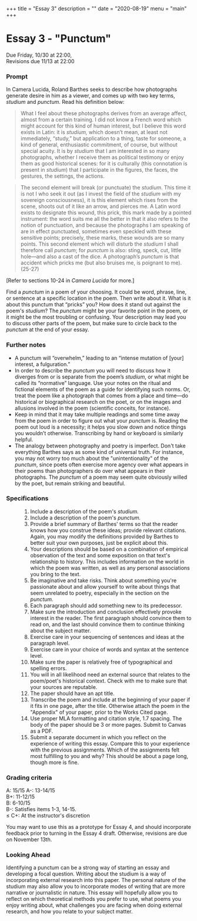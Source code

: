 +++
title = "Essay 3"
description = ""
date = "2020-08-19"
menu = "main"
+++

<div class="essay">

# Essay 3 - "Punctum"

Due Friday, 10/30 at 22:00,  
Revisions due 11/13 at 22:00

### Prompt
In Camera Lucida, Roland Barthes seeks to describe how photographs generate desire in him as a viewer, and comes up with two key terms, *studium* and *punctum*. Read his definition below:

> What I feel about these photographs derives from an average affect, almost from a certain training. I did not know a French word which might account for this kind of human interest, but I believe this word exists in Latin: it is *studium,* which doesn’t mean, at least not immediately, “study,” but application to a thing, taste for someone, a kind of general, enthusiastic commitment, of course, but without special acuity. It is by *studium* that I am interested in so many photographs, whether I receive them as political testimony or enjoy them as good historical scenes: for it is culturally (this connotation is present in *studium*) that I participate in the figures, the faces, the gestures, the settings, the actions.

> The second element will break (or punctuate) the *studium*. This time it is not I who seek it out (as I invest the field of the *studium* with my sovereign consciousness), it is this element which rises from the scene, shoots out of it like an arrow, and pierces me. A Latin word exists to designate this wound, this prick, this mark made by a pointed instrument: the word suits me all the better in that it also refers to the notion of punctuation, and because the photographs I am speaking of are in effect punctuated, sometimes even speckled with these sensitive points; precisely, these marks, these wounds are so many points. This second element which will disturb the *studium* I shall therefore call *punctum*; for *punctum* is also: sting, speck, cut, little hole—and also a cast of the dice. A photograph’s *punctum* is that accident which pricks me (but also bruises me, is poignant to me). (25-27)

[Refer to sections 10-24 in *Camera Lucida* for more.]

Find a *punctum* in a poem of your choosing. It could be word, phrase, line, or sentence at a specific location in the poem. Then write about it. What is it about this punctum that “pricks” you? How does it stand out against the poem's *studium*? The *punctum* might be your favorite point in the poem, or it might be the most troubling or confusing. Your description may lead you to discuss other parts of the poem, but make sure to circle back to the *punctum* at the end of your essay.


### Further notes
* A punctum will “overwhelm,” leading to an “intense mutation of [your] interest, a fulguration.”
* In order to describe the *punctum* you will need to discuss how it diverges from or is separate from the poem’s *studium*, or what might be called its “normative” language. Use your notes on the ritual and fictional elements of the poem as a guide for identifying such norms. Or, treat the poem like a photograph that comes from a place and time—do historical or biographical research on the poet, or on the images and allusions involved in the poem (scientific conceits, for instance).
* Keep in mind that it may take multiple readings and some time away from the poem in order to figure out what your *punctum* is. Reading the poem out loud is a necessity; it helps you slow down and notice things you wouldn’t otherwise. Transcribing by hand or keyboard is similarly helpful.
* The analogy between photography and poetry is imperfect. Don't take everything Barthes says as some kind of universal truth. For instance, you may not worry too much about the "unintentionality" of the *punctum*, since poets often exercise more agency over what appears in their poems than photographers do over what appears in their photographs. The *punctum* of a poem may seem quite obviously willed by the poet, but remain striking and beautiful.


### Specifications


<ol style="margin-left:3em">
<li> Include a description of the poem's <i>studium.</i>
<li> Include a description of the poem's <i>punctum.</i>
<li> Provide a brief summary of Barthes' terms so that the reader knows how you construe these ideas; provide relevant citations. Again, you may modify the definitions provided by Barthes to better suit your own purposes, just be explicit about this.
<li> Your descriptions should be based on a combination of empirical observation of the text and some exposition on that text's relationship to history. This includes information on the world in which the poem was written, as well as any personal associations you bring to the text.
<li> Be imaginative and take risks. Think about something you're passionate about and allow yourself to write about things that seem unrelated to poetry, especially in the section on the <i>punctum.</i>
<li> Each paragraph should add something new to its predecessor.
<li> Make sure the introduction and conclusion effectively provoke interest in the reader. The first paragraph should convince them to read on, and the last should convince them to continue thinking about the subject matter.
<li> Exercise care in your sequencing of sentences and ideas at the paragraph level.
<li> Exercise care in your choice of words and syntax at the sentence level.
<li> Make sure the paper is relatively free of typographical and spelling errors.
<li> You will in all likelihood need an external source that relates to the poem/poet's historical context. Check with me to make sure that your sources are reputable.
<li> The paper should have an apt title.
<li> Transcribe the poem and include at the beginning of your paper if it fits in one page, after the title. Otherwise attach the poem in the "Appendix" of your paper, prior to the Works Cited page.
<li> Use proper MLA formatting and citation style, 1.7 spacing. The body of the paper should be 3 or more pages. Submit to Canvas as a PDF.
<li> Submit a separate document in which you reflect on the experience of writing this essay. Compare this to your experience with the previous assignments. Which of the assignments felt most fulfilling to you and why? This should be about a page long, though more is fine.
</ol>

### Grading criteria

A: 15/15
A-: 13-14/15  
B+: 11-12/15   
B: 6-10/15  
B-: Satisfies items  1-3, 14-15.  
≤ C+: At the instructor's discretion  

You may want to use this as a prototype for Essay 4, and should incorporate feedback prior to turning in the Essay 4 draft. Otherwise, revisions are due on November 13th.

### Looking Ahead
Identifying a punctum can be a strong way of starting an essay and developing a focal question. Writing about the studium is a way of incorporating external research into this paper. The personal nature of the studium may also allow you to incorporate modes of writing that are more narrative or journalistic in nature. This essay will hopefully allow you to reflect on which theoretical methods you prefer to use, what poems you enjoy writing about, what challenges you are facing when doing external research, and how you relate to your subject matter.

</div>
